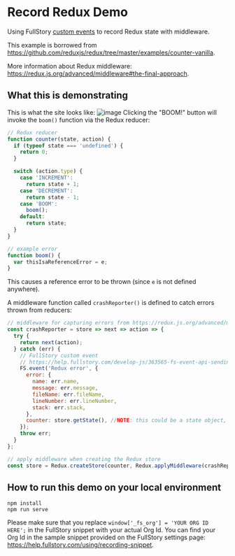 # Record Redux Demo
Using FullStory [custom events](https://help.fullstory.com/develop-js/363565-fs-event-api-sending-custom-event-data-into-fullstory) to record Redux state with middleware.

This example is borrowed from https://github.com/reduxjs/redux/tree/master/examples/counter-vanilla.

More information about Redux middleware: https://redux.js.org/advanced/middleware#the-final-approach.

## What this is demonstrating
This is what the site looks like:
![image](https://user-images.githubusercontent.com/45576380/56386678-771dd580-61f0-11e9-8695-0829c726a58d.png)
Clicking the "BOOM!" button will invoke the `boom()` function via the Redux reducer:
```JavaScript
// Redux reducer
function counter(state, action) {
  if (typeof state === 'undefined') {
    return 0;
  }

  switch (action.type) {
    case 'INCREMENT':
      return state + 1;
    case 'DECREMENT':
      return state - 1;
    case 'BOOM':
      boom();
    default:
      return state;
  }
}
```

```JavaScript
// example error
function boom() {
  var thisIsaReferenceError = e;
}
```
This causes a reference error to be thrown (since `e` is not defined anywhere).

A middleware function called `crashReporter()` is defined to catch errors thrown from reducers:
```JavaScript
// middleware for capturing errors from https://redux.js.org/advanced/middleware#the-final-approach
const crashReporter = store => next => action => {
  try {
    return next(action);
  } catch (err) {
    // FullStory custom event
    // https://help.fullstory.com/develop-js/363565-fs-event-api-sending-custom-event-data-into-fullstory
    FS.event('Redux error', {
      error: {
        name: err.name,
        message: err.message,
        fileName: err.fileName,
        lineNumber: err.lineNumber,
        stack: err.stack,
      },
      counter: store.getState(), //NOTE: this could be a state object, strip out any sensitive fields first
    });
    throw err;
  }
};
```

```JavaScript
// apply middleware when creating the Redux store
const store = Redux.createStore(counter, Redux.applyMiddleware(crashReporter));
```

## How to run this demo on your local environment
```
npm install
npm run serve
```
Please make sure that you replace `window['_fs_org'] = 'YOUR ORG ID HERE';` in the FullStory snippet with your actual Org Id. You can find your Org Id in the sample snippet provided on the FullStory settings page: https://help.fullstory.com/using/recording-snippet.

